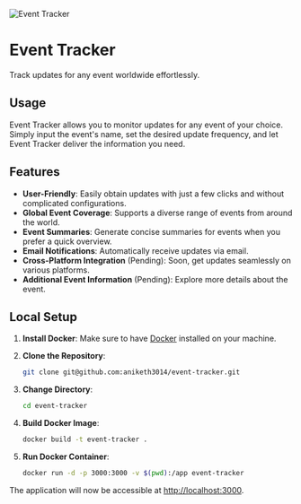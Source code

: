 ![Event Tracker](https://i.imgur.com/2OiHVyRs.jpg)

# Event Tracker

Track updates for any event worldwide effortlessly.

## Usage

Event Tracker allows you to monitor updates for any event of your choice. Simply input the event's name, set the desired update frequency, and let Event Tracker deliver the information you need.

## Features

- **User-Friendly**: Easily obtain updates with just a few clicks and without complicated configurations.
- **Global Event Coverage**: Supports a diverse range of events from around the world.
- **Event Summaries**: Generate concise summaries for events when you prefer a quick overview.
- **Email Notifications**: Automatically receive updates via email.
- **Cross-Platform Integration** (Pending): Soon, get updates seamlessly on various platforms.
- **Additional Event Information** (Pending): Explore more details about the event.

## Local Setup

1. **Install Docker**: Make sure to have [Docker](https://www.docker.com/get-started) installed on your machine.
2. **Clone the Repository**:

    ```bash
    git clone git@github.com:aniketh3014/event-tracker.git
    ```

3. **Change Directory**:

    ```bash
    cd event-tracker
    ```

4. **Build Docker Image**:

    ```bash
    docker build -t event-tracker .
    ```

5. **Run Docker Container**:

    ```bash
    docker run -d -p 3000:3000 -v $(pwd):/app event-tracker
    ```

The application will now be accessible at [http://localhost:3000](http://localhost:3000).
